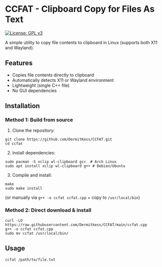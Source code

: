 # CCFAT - Clipboard Copy for Files As Text

[![License: GPL v3](https://img.shields.io/badge/License-GPLv3-blue.svg)](https://www.gnu.org/licenses/gpl-3.0)

A simple utility to copy file contents to clipboard in Linux (supports both X11 and Wayland).

## Features

- Copies file contents directly to clipboard
- Automatically detects X11 or Wayland environment
- Lightweight (single C++ file)
- No GUI dependencies

## Installation

### Method 1: Build from source
1. Clone the repository:
```shell
git clone https://github.com/DermitKess/CCFAT.git
cd ccfat
```
2. Install dependencies:
```shell
sudo pacman -S xclip wl-clipboard gcc  # Arch Linux
sudo apt install xclip wl-clipboard g++ # Debian/Ubuntu
```
3. Compile and install:
```shell
make
sudo make install
```
(or manually via `g++ -o ccfat ccfat.cpp` + copy to `/usr/local/bin`)

### Method 2: Direct download & install
```shell
curl -LO https://raw.githubusercontent.com/Dermitkess/CCFAT/main/ccfat.cpp
g++ -o ccfat ccfat.cpp
sudo mv ccfat /usr/local/bin/
```

## Usage
```shell
ccfat /path/to/file.txt
```
